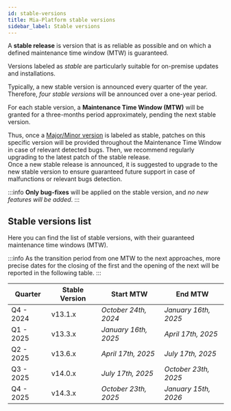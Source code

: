 ```yaml
---
id: stable-versions
title: Mia-Platform stable versions
sidebar_label: Stable versions
---
```


A **stable release** is version that is as reliable as possible and on which a defined maintenance time window (MTW) is guaranteed.

Versions labeled as _stable_ are particularly suitable for on-premise updates and installations.

Typically, a new stable version is announced every quarter of the year. Therefore, _four stable versions_ will be announced over a one-year period.

For each stable version, a **Maintenance Time Window (MTW)** will be granted for a three-months period approximately, pending the next stable version.

Thus, once a [Major/Minor version](/info/version_policy.md) is labeled as stable, patches on this specific version will be provided throughout the Maintenance Time Window in case of relevant detected bugs.
Then, we recommend regularly upgrading to the latest patch of the stable release.  
Once a new stable release is announced, it is suggested to upgrade to the new stable version to ensure guaranteed future support in case of malfunctions or relevant bugs detection.

:::info
**Only bug-fixes** will be applied on the stable version, and _no new features will be added_.
:::

## Stable versions list

Here you can find the list of stable versions, with their guaranteed maintenance time windows (MTW).

:::info
As the transition period from one MTW to the next approaches, more precise dates for the closing of the first and the opening of the next will be reported in the following table.
:::

|  Quarter  | Stable Version |      Start MTW       |       End MTW        |
|-----------|----------------|----------------------|----------------------|
| Q4 - 2024 |    v13.1.x     | _October 24th, 2024_  | _January 16th, 2025_ |
| Q1 - 2025 |    v13.3.x     | _January 16th, 2025_  | _April 17th, 2025_  |
| Q2 - 2025 |    v13.6.x     | _April 17th, 2025_ | _July 17th, 2025_ |
| Q3 - 2025 |    v14.0.x     |  _July 17th, 2025_  | _October 23th, 2025_ |
| Q4 - 2025 |    v14.3.x     | _October 23th, 2025_  | _January 15th, 2026_ |
